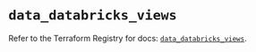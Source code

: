 # `data_databricks_views`

Refer to the Terraform Registry for docs: [`data_databricks_views`](https://registry.terraform.io/providers/databricks/databricks/1.96.0/docs/data-sources/views).
